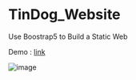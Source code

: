 # TinDog_Website
Use Boostrap5 to Build a Static Web  

Demo : [link](https://as183789043.github.io/TinDog_Website/) 


![image](https://github.com/as183789043/TinDog_Website/assets/56618553/73684093-4e06-43f2-994d-a736361ee5b6)
